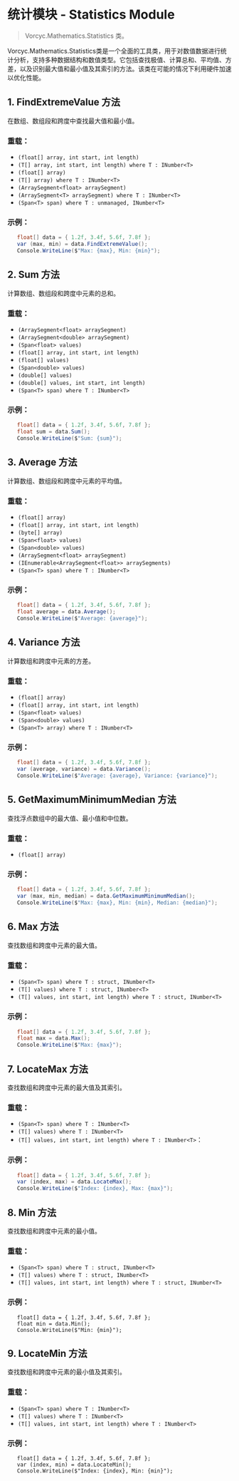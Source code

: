 ﻿# 统计模块 - Statistics Module
> Vorcyc.Mathematics.Statistics 类。

Vorcyc.Mathematics.Statistics类是一个全面的工具类，用于对数值数据进行统计分析，支持多种数据结构和数值类型。它包括查找极值、计算总和、平均值、方差，以及识别最大值和最小值及其索引的方法。该类在可能的情况下利用硬件加速以优化性能。

## 1. FindExtremeValue 方法
在数组、数组段和跨度中查找最大值和最小值。
### 重载：
- `(float[] array, int start, int length)`
- `(T[] array, int start, int length) where T : INumber<T>`
- `(float[] array)`
- `(T[] array) where T : INumber<T>`
- `(ArraySegment<float> arraySegment)`
- `(ArraySegment<T> arraySegment) where T : INumber<T>`
- `(Span<T> span) where T : unmanaged, INumber<T>`
### 示例：
```csharp
   float[] data = { 1.2f, 3.4f, 5.6f, 7.8f };
   var (max, min) = data.FindExtremeValue();
   Console.WriteLine($"Max: {max}, Min: {min}");
```
   

## 2. Sum 方法
计算数组、数组段和跨度中元素的总和。
### 重载：
- `(ArraySegment<float> arraySegment)`
- `(ArraySegment<double> arraySegment)`
- `(Span<float> values)`
- `(float[] array, int start, int length)`
- `(float[] values)`
- `(Span<double> values)`
- `(double[] values)`
- `(double[] values, int start, int length)`
- `(Span<T> span) where T : INumber<T>`
### 示例：
```csharp
   float[] data = { 1.2f, 3.4f, 5.6f, 7.8f };
   float sum = data.Sum();
   Console.WriteLine($"Sum: {sum}");
```

## 3. Average 方法
计算数组、数组段和跨度中元素的平均值。
### 重载：
- `(float[] array)`
- `(float[] array, int start, int length)`
- `(byte[] array)`
- `(Span<float> values)`
- `(Span<double> values)`
- `(ArraySegment<float> arraySegment)`
- `(IEnumerable<ArraySegment<float>> arraySegments)`
- `(Span<T> span) where T : INumber<T>`
### 示例：
```csharp
   float[] data = { 1.2f, 3.4f, 5.6f, 7.8f };
   float average = data.Average();
   Console.WriteLine($"Average: {average}");
```
   

## 4. Variance 方法
计算数组和跨度中元素的方差。
### 重载：
- `(float[] array)`
- `(float[] array, int start, int length)`
- `(Span<float> values)`
- `(Span<double> values)`
- `(Span<T> array) where T : INumber<T>`
### 示例：
```csharp
   float[] data = { 1.2f, 3.4f, 5.6f, 7.8f };
   var (average, variance) = data.Variance();
   Console.WriteLine($"Average: {average}, Variance: {variance}");
```
   

## 5. GetMaximumMinimumMedian 方法
查找浮点数组中的最大值、最小值和中位数。
### 重载：
- `(float[] array)`
### 示例：
```csharp
   float[] data = { 1.2f, 3.4f, 5.6f, 7.8f };
   var (max, min, median) = data.GetMaximumMinimumMedian();
   Console.WriteLine($"Max: {max}, Min: {min}, Median: {median}");
```
   

## 6. Max 方法
查找数组和跨度中元素的最大值。
### 重载：
- `(Span<T> span) where T : struct, INumber<T>`
- `(T[] values) where T : struct, INumber<T>`
- `(T[] values, int start, int length) where T : struct, INumber<T>`
### 示例：
```csharp
   float[] data = { 1.2f, 3.4f, 5.6f, 7.8f };
   float max = data.Max();
   Console.WriteLine($"Max: {max}");
```   

## 7. LocateMax 方法
查找数组和跨度中元素的最大值及其索引。
### 重载：
- `(Span<T> span) where T : INumber<T>`
- `(T[] values) where T : INumber<T>`
- `(T[] values, int start, int length) where T : INumber<T>`：
### 示例：
```csharp
   float[] data = { 1.2f, 3.4f, 5.6f, 7.8f };
   var (index, max) = data.LocateMax();
   Console.WriteLine($"Index: {index}, Max: {max}");
```

## 8. Min 方法
查找数组和跨度中元素的最小值。
### 重载：
- `(Span<T> span) where T : struct, INumber<T>`
- `(T[] values) where T : struct, INumber<T>`
- `(T[] values, int start, int length) where T : struct, INumber<T>`
### 示例：
```
   float[] data = { 1.2f, 3.4f, 5.6f, 7.8f };
   float min = data.Min();
   Console.WriteLine($"Min: {min}");
```

## 9. LocateMin 方法
查找数组和跨度中元素的最小值及其索引。
### 重载：
- `(Span<T> span) where T : INumber<T>`
- `(T[] values) where T : INumber<T>`
- `(T[] values, int start, int length) where T : INumber<T>`
### 示例：
```
   float[] data = { 1.2f, 3.4f, 5.6f, 7.8f };
   var (index, min) = data.LocateMin();
   Console.WriteLine($"Index: {index}, Min: {min}");
```
   

